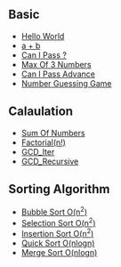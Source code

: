 <span></span>
## Basic
<ul>
  <li><a href="./helloworld">Hello World</a></li>
  <li><a href="./a_plus_b">a + b</a></li>
  <li><a href="./canIpass">Can I Pass ?</a></li>
  <li><a href="./maxOfThreeNumbers">Max Of 3 Numbers</a></li>
  <li><a href="./canIpassAdv">Can I Pass Advance</a></li>
  <li><a href="./NumberGuessingGame">Number Guessing Game</a></li>
</ul>

## Calaulation
<ul>
  <li><a href="./sumOfNumbers">Sum Of Numbers</a></li>
  <li><a href="./Factorial">Factorial(n!)</a></li>
  <li><a href="./gcdIter">GCD_Iter</a></li>
  <li><a href="./gcdRecu">GCD_Recursive</a></li>
</ul>

## Sorting Algorithm
<ul>
  <li><a href="./bubblesort">Bubble Sort O(n<sup>2</sup>)</a></li>
  <li><a href="./selectionsort">Selection Sort O(n<sup>2</sup>)</a></li>
  <li><a href="./insertionsort">Insertion Sort O(n<sup>2</sup>)</a></li>
  <li><a href="./quicksort">Quick Sort O(nlogn)</a></li>
  <li><a href="./mergesort">Merge Sort O(nlogn)</a></li>
</ul>
